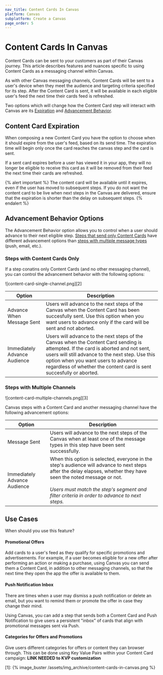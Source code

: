 ```yaml
---
nav_title: Content Cards In Canvas
platform: Canvas
subplatform: Create a Canvas
page_order: 5
---
```


# Content Cards In Canvas

Content Cards can be sent to your customers as part of their Canvas journey. This article describes features and nuances specific to using Content Cards as a messaging channel within Canvas.

As with other Canvas messaging channels, Content Cards will be sent to a user's device when they meet the audience and targeting criteria specified for its step. After the Content Card is sent, it will be available in each eligible user's feed the next time their cards feed is refreshed.

Two options which will change how the Content Card step will interact with Canvas are its [Expiration](#content-card-expiration) and [Advancement Behavior](#advancement-behavior-options).

## <a id="content-card-expiration">Content Card Expiration</a>
When composing a new Content Card you have the option to choose when it should expire from the user's feed, based on its send time. The expiration time will begin only once the card reaches the canvas step and the card is sent.

If a sent card expires before a user has viewed it in your app, they will no longer be eligible to receive this card as it will be removed from their feed the next time their cards are refreshed.


{% alert important %}
 The content card will be available until it expires, even if the user has moved to subsequent steps. If you do not want the content card to be live when next steps in the Canvas are delivered, ensure that the expiration is shorter than the delay on subsequent steps.
{% endalert %}

## <a id="advancement-behavior-options">Advancement Behavior Options</a>

The Advancement Behavior option allows you to control when a user should advance to their next eligible step. [Steps that send only Content Cards](#steps-with-in-content-cards-only) have different advancement options than [steps with multiple message types](#steps-with-multiple-message-channels) (push, email, etc.).

### <a id="steps-with-in-content-cards-only">Steps with Content Cards Only</a>

If a step conatins only Content Cards (and no other messaging channel), you can control the advancement behavior with the following options:

![content-card-single-channel.png][2]

| Option | Description |
|---|---|
| Advance When Message Sent | Users will advance to the next steps of the Canvas when the Content Card has been succesfully sent. Use this option when you want users to advance only if the card will be sent and not aborted. |
| Immediately Advance Audience | Users will advance to the next steps of the Canvas when the Content Card sending is attempted. If the card is aborted and not sent, users will still advance to the next step. Use this option when you want users to advance regardless of whether the content card is sent succesfully or aborted. |



### <a id="steps-with-multiple-message-channels">Steps with Multiple Channels</a>

![content-card-multiple-channels.png][3]

Canvas steps with a Content Card and another messaging channel have the following advancement options:

| Option | Description |
|---|---|
| Message Sent | Users will advance to the next steps of the Canvas when at least one of the message types in this step have been sent successfully.|
| Immediately Advance Audience | When this option is selected, everyone in the step's audience will advance to next steps after the delay elapses, whether they have seen the noted message or not.  <br> <br> _Users must match the step's segment and filter criteria in order to advance to next steps._ |


## Use Cases

When should you use this feature? 

#### Promotional Offers

Add cards to a user's feed as they qualify for specific promotions and advertisements. For example, if a user becomes eligible for a new offer after performing an action or making a purchase, using Canvas you can send them a Content Card, in addition to other messaging channels, so that the next time they open the app the offer is available to them.

#### Push Notification Inbox

There are times when a user may dismiss a push notification or delete an email, but you want to remind them or promote the offer in case they change their mind.

Using Canvas, you can add a step that sends both a Content Card and Push Notification to give users a persistent "inbox" of cards that align with promotional messages sent via Push. 

#### Categories for Offers and Promotions

Give users different categories for offers or content they can browser through. This can be done using Key Value Pairs within your Content Card campaign: **LINK NEEDED to KVP customization**

[1]: {% image_buster /assets/img_archive/content-cards-in-canvas.png %}